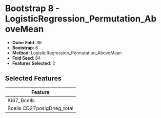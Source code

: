 # Bootstrap 8 - LogisticRegression_Permutation_AboveMean

- **Outer Fold**: 36
- **Bootstrap**: 8
- **Method**: LogisticRegression_Permutation_AboveMean
- **Fold Seed**: 84
- **Features Selected**: 2

## Selected Features

| Feature |
|---------|
| Ki67_Bcells |
| Bcells CD27posIgDneg_total |
